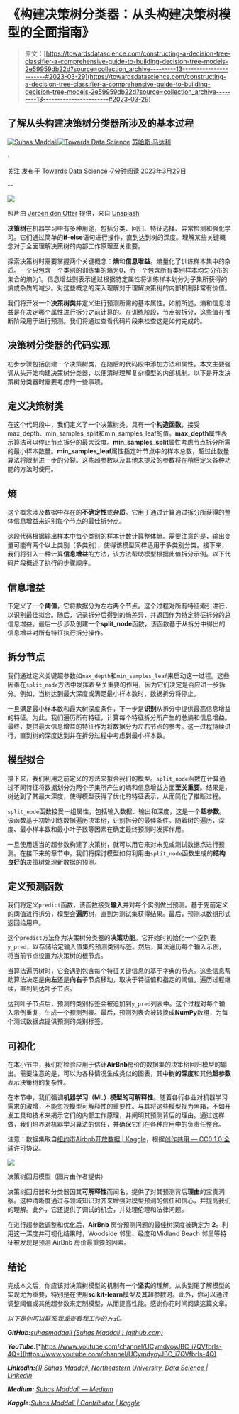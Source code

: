 # 《构建决策树分类器：从头构建决策树模型的全面指南》

> 原文：[https://towardsdatascience.com/constructing-a-decision-tree-classifier-a-comprehensive-guide-to-building-decision-tree-models-2e59959db22d?source=collection_archive---------13-----------------------#2023-03-29](https://towardsdatascience.com/constructing-a-decision-tree-classifier-a-comprehensive-guide-to-building-decision-tree-models-2e59959db22d?source=collection_archive---------13-----------------------#2023-03-29)

## 了解从头构建决策树分类器所涉及的基本过程

[](https://suhas-maddali007.medium.com/?source=post_page-----2e59959db22d--------------------------------)[![Suhas Maddali](../Images/933f27eab8ba9ee1f06ed2f24746d788.png)](https://suhas-maddali007.medium.com/?source=post_page-----2e59959db22d--------------------------------)[](https://towardsdatascience.com/?source=post_page-----2e59959db22d--------------------------------)[![Towards Data Science](../Images/a6ff2676ffcc0c7aad8aaf1d79379785.png)](https://towardsdatascience.com/?source=post_page-----2e59959db22d--------------------------------) [苏哈斯·马达利](https://suhas-maddali007.medium.com/?source=post_page-----2e59959db22d--------------------------------)

·

[关注](https://medium.com/m/signin?actionUrl=https%3A%2F%2Fmedium.com%2F_%2Fsubscribe%2Fuser%2F2a74f90399ae&operation=register&redirect=https%3A%2F%2Ftowardsdatascience.com%2Fconstructing-a-decision-tree-classifier-a-comprehensive-guide-to-building-decision-tree-models-2e59959db22d&user=Suhas+Maddali&userId=2a74f90399ae&source=post_page-2a74f90399ae----2e59959db22d---------------------post_header-----------) 发布于 [Towards Data Science](https://towardsdatascience.com/?source=post_page-----2e59959db22d--------------------------------) ·7分钟阅读·2023年3月29日[](https://medium.com/m/signin?actionUrl=https%3A%2F%2Fmedium.com%2F_%2Fvote%2Ftowards-data-science%2F2e59959db22d&operation=register&redirect=https%3A%2F%2Ftowardsdatascience.com%2Fconstructing-a-decision-tree-classifier-a-comprehensive-guide-to-building-decision-tree-models-2e59959db22d&user=Suhas+Maddali&userId=2a74f90399ae&source=-----2e59959db22d---------------------clap_footer-----------)

--

[](https://medium.com/m/signin?actionUrl=https%3A%2F%2Fmedium.com%2F_%2Fbookmark%2Fp%2F2e59959db22d&operation=register&redirect=https%3A%2F%2Ftowardsdatascience.com%2Fconstructing-a-decision-tree-classifier-a-comprehensive-guide-to-building-decision-tree-models-2e59959db22d&source=-----2e59959db22d---------------------bookmark_footer-----------)![](../Images/20a9591784f2a489089a025aa9089eb8.png)

照片由 [Jeroen den Otter](https://unsplash.com/@jeroendenotter?utm_source=medium&utm_medium=referral) 提供，来自 [Unsplash](https://unsplash.com/?utm_source=medium&utm_medium=referral)

**决策树**在机器学习中有多种用途，包括分类、回归、特征选择、异常检测和强化学习。它们通过简单的**if-else**语句进行操作，直到达到树的深度。理解某些关键概念对于全面理解决策树的内部工作原理至关重要。

探索决策树时需要掌握两个关键概念：**熵**和**信息增益**。熵量化了训练样本集中的杂质。一个只包含一个类别的训练集的熵为0，而一个包含所有类别样本均匀分布的集合的熵为1。信息增益则表示通过根据特定属性将训练样本划分为子集所获得的熵或杂质的减少。对这些概念的深入理解对于理解决策树的内部机制非常有价值。

我们将开发一个**决策树类**并定义进行预测所需的基本属性。如前所述，熵和信息增益是在决定哪个属性进行拆分之前计算的。在训练阶段，节点被拆分，这些值在推断阶段用于进行预测。我们将通过查看代码片段来检查这是如何完成的。

## 决策树分类器的代码实现

初步步骤包括创建一个决策树类，在随后的代码段中添加方法和属性。本文主要强调从头开始构建决策树分类器，以便清晰理解复杂模型的内部机制。以下是开发决策树分类器时需要考虑的一些事项。

## **定义决策树类**

在这个代码段中，我们定义了一个决策树类，具有一个**构造函数**，接受max_depth、min_samples_split和min_samples_leaf的值。**max_depth**属性表示算法可以停止节点拆分的最大深度。**min_samples_split**属性考虑节点拆分所需的最小样本数量。**min_samples_leaf**属性指定叶节点中的样本总数，超过此数量算法将限制进一步的分裂。这些超参数以及其他未提及的参数将在稍后定义各种功能的方法时使用。

## **熵**

这个概念涉及数据中存在的**不确定性**或**杂质**。它用于通过计算通过拆分所获得的整体信息增益来识别每个节点的最佳拆分点。

这段代码根据输出样本中每个类别的样本计数计算整体熵。需要注意的是，输出变量可能有两个以上类别（多类别），使得该模型同样适用于多类别分类。接下来，我们将引入一种计算**信息增益**的方法，该方法帮助模型根据此值拆分示例。以下代码片段概述了执行的步骤顺序。

## **信息增益**

下定义了一个**阈值**，它将数据分为左右两个节点。这个过程对所有特征索引进行，以识别最佳拟合。随后，记录拆分后得到的熵差异，并返回作为特定特征拆分的总信息增益。最后一步涉及创建一个**split_node**函数，该函数基于从拆分中得出的信息增益对所有特征执行拆分操作。

## **拆分节点**

我们通过定义关键超参数如`max_depth`和`min_samples_leaf`来启动这一过程。这些因素在`split_node`方法中发挥着至关重要的作用，因为它们决定是否应进一步拆分。例如，当树达到最大深度或满足最小样本数时，数据拆分将停止。

一旦满足最小样本数和最大树深度条件，下一步是**识别**从拆分中提供最高信息增益的特征。为此，我们遍历所有特征，计算每个特征拆分所产生的总熵和信息增益。最终，提供最大信息增益的特征作为将数据分为左右节点的参考。这一过程持续进行，直到树的深度达到并在拆分过程中考虑到最小样本数。

## **模型拟合**

接下来，我们利用之前定义的方法来拟合我们的模型。`split_node`函数在计算通过不同特征将数据划分为两个子集所产生的熵和信息增益方面**至关重要**。结果是，树达到了其最大深度，使得模型获得了优化的特征表示，从而简化了推断过程。

`split_node`函数接受一组属性，包括输入数据、输出和深度，这是一个**超参数**。该函数基于初始训练数据遍历决策树，识别拆分的最佳条件。随着树的遍历，深度、最小样本数和最小叶子数等因素在确定最终预测时发挥作用。

一旦使用适当的超参数构建了决策树，就可以用它来对未见或测试数据点进行预测。在接下来的章节中，我们将探讨模型如何利用由`split_node`函数生成的**结构良好的**决策树处理新数据的预测。

## 定义预测函数

我们将定义`predict`函数，该函数接受**输入**并对每个实例做出预测。基于先前定义的阈值进行拆分，模型会**遍历**树，直到为测试集获得结果。最后，预测以数组形式返回给用户。

这个`predict`方法作为决策树分类器的**决策功能**。它开始时初始化一个空列表`y_pred`，以存储给定输入值集的预测类别标签。然后，算法遍历每个输入示例，将当前节点设置为决策树的根节点。

当算法遍历树时，它会遇到包含每个特征关键信息的基于字典的节点。这些信息帮助算法决定是**向左**还是**向右**子节点移动，取决于特征值和指定的阈值。遍历过程继续，直到到达叶子节点。

达到叶子节点后，预测的类别标签会被追加到`y_pred`列表中。这个过程对每个输入示例重复，生成一个预测列表。最后，预测列表会被转换成**NumPy**数组，为每个测试数据点提供预测的类别标签。

## 可视化

在本小节中，我们将检验应用于估计**AirBnb**房价的数据集的决策树回归模型的输出。需要注意的是，可以为各种情况生成类似的图表，其中**树的深度**和其他**超参数**表示决策树的复杂性。

在本节中，我们强调**机器学习（ML）模型的可解释性**。随着各行各业对机器学习需求的激增，不能忽视模型可解释性的重要性。与其将这些模型视为黑箱，不如开发工具和技术来揭示它们的内部工作原理，并阐明其预测背后的理由。通过这样做，我们培养对机器学习算法的信任，并确保它们在各种应用中的负责任整合。

注意：数据集取自[纽约市Airbnb开放数据 | Kaggle](https://www.kaggle.com/datasets/dgomonov/new-york-city-airbnb-open-data)，根据[创作共用 — CC0 1.0 全球](https://creativecommons.org/publicdomain/zero/1.0/)许可协议。

![](../Images/c6f9fdfacf6db3c21bae23f5cac23422.png)

决策树回归模型（图片由作者提供）

决策树回归器和分类器因其**可解释性**而闻名，提供了对其预测背后**理由**的宝贵洞察。这种清晰度通过与领域知识对齐来增强对模型预测的信任和信心，并提高我们的理解。此外，它还提供了调试的机会，并处理伦理和法律问题。

在进行超参数调整和优化后，**AirBnb** 房价预测问题的最佳树深度被确定为 **2**。利用这一深度并可视化结果时，Woodside 邻里、经度和Midland Beach 邻里等特征被发现是预测 AirBnb 房价最重要的因素。

## 结论

完成本文后，你应该对决策树模型的机制有一个**坚实**的理解。从头到尾了解模型的实现尤为重要，特别是在使用**scikit-learn**模型及其超参数时。此外，你可以通过调整阈值或其他超参数来定制模型，从而提高性能。感谢你花时间阅读这篇文章。

*以下是你可以联系我或查看我工作的方式。*

***GitHub:***[*suhasmaddali (Suhas Maddali ) (github.com)*](https://github.com/suhasmaddali)

***YouTube:***[*https://www.youtube.com/channel/UCymdyoyJBC_i7QVfbrIs-4Q*](https://www.youtube.com/channel/UCymdyoyJBC_i7QVfbrIs-4Q)

***LinkedIn:***[*(1) Suhas Maddali, Northeastern University, Data Science | LinkedIn*](https://www.linkedin.com/in/suhas-maddali/)

***Medium:*** [*Suhas Maddali — Medium*](https://suhas-maddali007.medium.com/)

***Kaggle:***[*Suhas Maddali | Contributor | Kaggle*](https://www.kaggle.com/suhasmaddali007)
